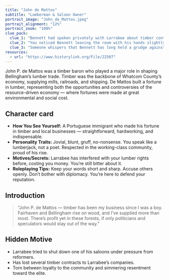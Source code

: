 ```yaml
---
title: "John de Mattos"
subtitle: "Lumberman & Saloon Owner"
portrait_image: "John_de_Mattos.jpeg"
portrait_alignment: "12%"
portrait_zoom: "100%"
clue_pack:
  clue_1: "Bennett had spoken privately with Larrabee about timber contracts."
  clue_2: "You noticed Bennett leaving the room with his hands slightly ink-stained."
  clue_3: "Someone whispers that Bennett has long held a grudge against Larrabee."
resources:
  - url: "https://www.historylink.org/File/22507"
---
```


John P. de Mattos was a timber baron who played a major role in shaping Bellingham’s lumber trade. Timber was the backbone of Whatcom County’s economy, supplying mills, railroads, and shipping. De Mattos built a fortune in lumber, representing both the opportunities and controversies of the resource-driven economy — where fortunes were made at great environmental and social cost.

## Character card

* **How You See Yourself:** A Portuguese immigrant who made his fortune in timber and local businesses — straightforward, hardworking, and indispensable.
* **Personality Traits:** Jovial, blunt, gruff, no-nonsense. You speak like a lumberjack, not a poet. Respected in the working-class community, proud of his rise.
* **Motives/Secrets:** Larrabee has interfered with your lumber rights before, costing you money. You’re still bitter about it.
* **Roleplaying Tips:** Keep your words short and sharp. Accuse others openly. Don’t bother with diplomacy. You’re here to defend your reputation.

## Introduction

> "John P. de Mattos — timber has been my business since I was a boy. Fairhaven and Bellingham rise on wood, and I’ve supplied more than most. There’s profit yet in these forests, if only politicians and speculators would stay out of the way."

## Hidden Motive

* Larrabee tried to shut down one of his saloons under pressure from reformers.
* Has lost several timber contracts to Larrabee’s companies.
* Torn between loyalty to the community and simmering resentment toward the elite.